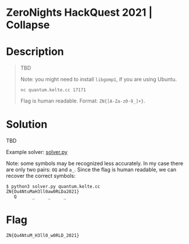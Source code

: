 # ZeroNights HackQuest 2021 | Collapse

# Description

> TBD
> 
> Note: you might need to install `libgomp1`, if you are using Ubuntu.
> 
> `nc quantum.kelte.cc 17171`
> 
> Flag is human readable. Format: `ZN{[A-Za-z0-9_]+}`.

# Solution

TBD

Example solver: [solver.py](solver.py)

Note: some symbols may be recognized less accurately. In my case there are only two pairs: `OQ` and `a_`. Since the flag is human readable, we can recover the correct symbols:

```
$ python3 solver.py quantum.kelte.cc
ZN{Ou4NtuMaH3ll0aw0RLDa2021}
   Q      _     _     _ 
```

# Flag

`ZN{Qu4NtuM_H3ll0_w0RLD_2021}`
